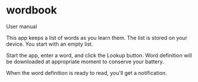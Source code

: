 # wordbook

User manual

This app keeps a list of words as you learn them. The list is stored on your device. You start with an empty list.

Start the app, enter a word, and click the Lookup button. Word definition will be downloaded at appropriate moment to conserve your battery.

When the word definition is ready to read, you'll get a notification.
